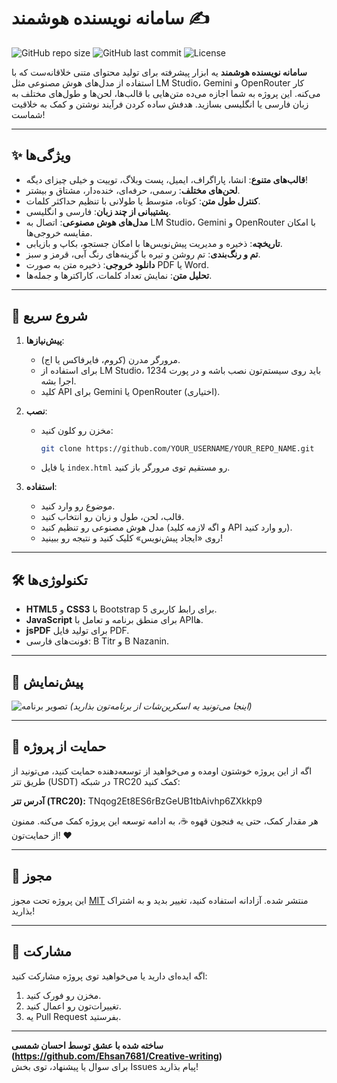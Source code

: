 # سامانه نویسنده هوشمند ✍️

![GitHub repo size](https://img.shields.io/github/repo-size/YOUR_USERNAME/YOUR_REPO_NAME?style=flat-square)
![GitHub last commit](https://img.shields.io/github/last-commit/YOUR_USERNAME/YOUR_REPO_NAME?style=flat-square)
![License](https://img.shields.io/github/license/YOUR_USERNAME/YOUR_REPO_NAME?style=flat-square)

**سامانه نویسنده هوشمند** یه ابزار پیشرفته برای تولید محتوای متنی خلاقانه‌ست که با استفاده از مدل‌های هوش مصنوعی مثل LM Studio، Gemini و OpenRouter کار می‌کنه. این پروژه به شما اجازه می‌ده متن‌هایی با قالب‌ها، لحن‌ها و طول‌های مختلف به زبان فارسی یا انگلیسی بسازید. هدفش ساده کردن فرآیند نوشتن و کمک به خلاقیت شماست!

---

## ✨ ویژگی‌ها

- **قالب‌های متنوع**: انشا، پاراگراف، ایمیل، پست وبلاگ، توییت و خیلی چیزای دیگه!
- **لحن‌های مختلف**: رسمی، حرفه‌ای، خنده‌دار، مشتاق و بیشتر.
- **کنترل طول متن**: کوتاه، متوسط یا طولانی با تنظیم حداکثر کلمات.
- **پشتیبانی از چند زبان**: فارسی و انگلیسی.
- **مدل‌های هوش مصنوعی**: اتصال به LM Studio، Gemini و OpenRouter با امکان مقایسه خروجی‌ها.
- **تاریخچه**: ذخیره و مدیریت پیش‌نویس‌ها با امکان جستجو، بکاپ و بازیابی.
- **تم و رنگ‌بندی**: تم روشن و تیره با گزینه‌های رنگ آبی، قرمز و سبز.
- **دانلود خروجی**: ذخیره متن به صورت PDF یا Word.
- **تحلیل متن**: نمایش تعداد کلمات، کاراکترها و جمله‌ها.

---

## 🚀 شروع سریع

1. **پیش‌نیازها**:
   - مرورگر مدرن (کروم، فایرفاکس یا اج).
   - برای استفاده از LM Studio، باید روی سیستم‌تون نصب باشه و در پورت 1234 اجرا بشه.
   - کلید API برای Gemini یا OpenRouter (اختیاری).

2. **نصب**:
   - مخزن رو کلون کنید:
     ```bash
     git clone https://github.com/YOUR_USERNAME/YOUR_REPO_NAME.git
     ```
   - یا فایل `index.html` رو مستقیم توی مرورگر باز کنید.

3. **استفاده**:
   - موضوع رو وارد کنید.
   - قالب، لحن، طول و زبان رو انتخاب کنید.
   - مدل هوش مصنوعی رو تنظیم کنید (و اگه لازمه کلید API رو وارد کنید).
   - روی «ایجاد پیش‌نویس» کلیک کنید و نتیجه رو ببینید!

---

## 🛠️ تکنولوژی‌ها

- **HTML5** و **CSS3** با Bootstrap 5 برای رابط کاربری.
- **JavaScript** برای منطق برنامه و تعامل با APIها.
- **jsPDF** برای تولید فایل PDF.
- فونت‌های فارسی: B Titr و B Nazanin.

---

## 📸 پیش‌نمایش

![تصویر برنامه](https://via.placeholder.com/600x300.png?text=پیش‌نمایش+سامانه+نویسنده+هوشمند)
*(اینجا می‌تونید یه اسکرین‌شات از برنامه‌تون بذارید)*

---

## 🤝 حمایت از پروژه

اگه از این پروژه خوشتون اومده و می‌خواهید از توسعه‌دهنده حمایت کنید، می‌تونید از طریق تتر (USDT) در شبکه TRC20 کمک کنید:

**آدرس تتر (TRC20):**  TNqog2Et8ES6rBzGeUB1tbAivhp6ZXkkp9


هر مقدار کمک، حتی یه فنجون قهوه ☕، به ادامه توسعه این پروژه کمک می‌کنه. ممنون از حمایت‌تون! ❤️

---

## 📝 مجوز

این پروژه تحت مجوز [MIT](LICENSE) منتشر شده. آزادانه استفاده کنید، تغییر بدید و به اشتراک بذارید!

---

## 🌟 مشارکت

اگه ایده‌ای دارید یا می‌خواهید توی پروژه مشارکت کنید:
1. مخزن رو فورک کنید.
2. تغییرات‌تون رو اعمال کنید.
3. یه Pull Request بفرستید.

---

**ساخته شده با عشق توسط احسان شمسی (https://github.com/Ehsan7681/Creative-writing)**  
برای سوال یا پیشنهاد، توی بخش Issues پیام بذارید!
